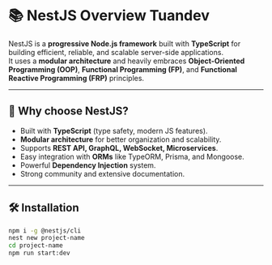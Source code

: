 # 📚 NestJS Overview Tuandev

NestJS is a **progressive Node.js framework** built with **TypeScript** for building efficient, reliable, and scalable server-side applications.  
It uses a **modular architecture** and heavily embraces **Object-Oriented Programming (OOP)**, **Functional Programming (FP)**, and **Functional Reactive Programming (FRP)** principles.

---

## 🚀 Why choose NestJS?
- Built with **TypeScript** (type safety, modern JS features).
- **Modular architecture** for better organization and scalability.
- Supports **REST API, GraphQL, WebSocket, Microservices**.
- Easy integration with **ORMs** like TypeORM, Prisma, and Mongoose.
- Powerful **Dependency Injection** system.
- Strong community and extensive documentation.

---

## 🛠️ Installation
```bash
npm i -g @nestjs/cli
nest new project-name
cd project-name
npm run start:dev
